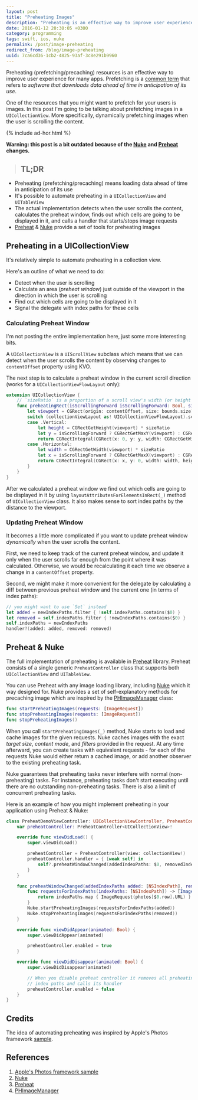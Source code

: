 ```yaml
---
layout: post
title: "Preheating Images"
description: "Preheating is an effective way to improve user experience by downloading data ahead of time in anticipation of its use"
date: 2016-01-12 20:30:05 +0300
category: programming
tags: swift, ios, nuke
permalink: /post/image-preheating
redirect_from: /blog/image-preheating
uuid: 7ca6cd36-1cb2-4825-93af-3c8e291b9960
---
```


Preheating (prefetching/precaching) resources is an effective way to improve user experience for many apps. Prefetching is a [common term](https://en.wikipedia.org/wiki/Prefetching) that refers to *software that downloads data ahead of time in anticipation of its use*.

One of the resources that you might want to prefetch for your users is images. In this post I'm going to be talking about prefetching images in a `UICollectionView`. More specifically, dynamically prefetching images when the user is scrolling the content.

{% include ad-hor.html %}

**Warning: this post is a bit outdated because of the [Nuke](https://kean.github.io/Nuke/) and [Preheat](https://github.com/kean/Preheat) changes.** 

> ## TL;DR
- Preheating (prefetching/precaching) means loading data ahead of time in anticipation of its use
- It's possible to automate preheating in a `UICollectionView` and `UITableView`
- The actual implementation detects when the user scrolls the content, calculates the preheat window, finds out which cells are going to be displayed in it, and calls a handler that starts/stops image requests
 - [Preheat](https://github.com/kean/Preheat) & [Nuke](https://kean.github.io/Nuke/) provide a set of tools for preheating images

## Preheating in a UICollectionView

It's relatively simple to automate preheating in a collection view.

Here's an outline of what we need to do:

- Detect when the user is scrolling
- Calculate an area (*preheat window*) just outside of the viewport in the direction in which the user is scrolling
- Find out which cells are going to be displayed in it
- Signal the delegate with index paths for these cells

### Calculating Preheat Window

I'm not posting the entire implementation here, just some more interesting bits.

A `UICollectionView` is a `UIScrollView` subclass which means that we can detect when the user scrolls the content by observing changes to `contentOffset` property using KVO.

The next step is to calculate a preheat window in the current scroll direction (works for a `UICollectionViewFlowLayout` only):

```swift
extension UICollectionView {
    // `sizeRatio` is a proportion of a scroll view's width (or height for views with vertical orientation) used as a preheating window width (or height respectively).
    func preheatingRect(isScrollingForward isScrollingForward: Bool, sizeRatio: CGFloat) -> CGRect {
        let viewport = CGRect(origin: contentOffset, size: bounds.size)
        switch (collectionViewLayout as! UICollectionViewFlowLayout).scrollDirection {
        case .Vertical:
            let height = CGRectGetHeight(viewport) * sizeRatio
            let y = isScrollingForward ? CGRectGetMaxY(viewport) : CGRectGetMinY(viewport) - height
            return CGRectIntegral(CGRect(x: 0, y: y, width: CGRectGetWidth(viewport), height: height))
        case .Horizontal:
            let width = CGRectGetWidth(viewport) * sizeRatio
            let x = isScrollingForward ? CGRectGetMaxX(viewport) : CGRectGetMinX(viewport) - width
            return CGRectIntegral(CGRect(x: x, y: 0, width: width, height: CGRectGetHeight(viewport)))
        }
    }
}
```

After we calculated a preheat window we find out which cells are going to be displayed in it by using `layoutAttributesForElementsInRect(_)` method of `UICollectionView` class. It also makes sense to sort index paths by the distance to the viewport.

### Updating Preheat Window

It becomes a little more complicated if you want to update preheat window *dynamically* when the user scrolls the content.

First, we need to keep track of the current preheat window, and update it only when the user scrolls far enough from the point where it was calculated. Otherwise, we would be recalculating it each time we observe a change in a `contentOffset` property.

Second, we might make it more convenient for the delegate by calculating a diff between previous preheat window and the current one (in terms of index paths):

```swift
// you might want to use `Set` instead
let added = newIndexPaths.filter { !self.indexPaths.contains($0) }
let removed = self.indexPaths.filter { !newIndexPaths.contains($0) }
self.indexPaths = newIndexPaths
handler?(added: added, removed: removed)
```

## Preheat & Nuke

The full implementation of preheating is available in [Preheat](https://github.com/kean/Preheat) library. Preheat consists of a single generic `PreheatController` class that supports both `UICollectionView` and `UITableView`.

You can use Preheat with any image loading library, including [Nuke](https://github.com/kean/Nuke) which it way designed for. Nuke provides a set of self-explanatory methods for precaching image which are inspired by the [PHImageManager](https://developer.apple.com/library/prerelease/ios/documentation/Photos/Reference/PHImageManager_Class/index.html) class:

```swift
func startPreheatingImages(requests: [ImageRequest])
func stopPreheatingImages(requests: [ImageRequest])
func stopPreheatingImages()
```

When you call `startPreheatingImages(_)` method, Nuke starts to load and cache images for the given requests. Nuke caches images with the exact *target size*, *content mode*, and *filters* provided in the request. At any time afterward, you can create tasks with equivalent requests - for each of the requests Nuke would either return a cached image, or add another observer to the existing preheating task.

Nuke guarantees that preheating tasks never interfere with normal (non-preheating) tasks. For instance, preheating tasks don't start executing until there are no outstanding non-preheating tasks. There is also a limit of concurrent preheating tasks.

Here is an example of how you might implement preheating in your application using Preheat & Nuke:

```swift
class PreheatDemoViewController: UICollectionViewController, PreheatControllerDelegate {
    var preheatController: PreheatController<UICollectionView>!

    override func viewDidLoad() {
        super.viewDidLoad()

        preheatController = PreheatController(view: collectionView!)
        preheatController.handler = { [weak self] in
            self?.preheatWindowChanged(addedIndexPaths: $0, removedIndexPaths: $1)
        }
    }

    func preheatWindowChanged(addedIndexPaths added: [NSIndexPath], removedIndexPaths removed: [NSIndexPath]) {
        func requestsForIndexPaths(indexPaths: [NSIndexPath]) -> [ImageRequest] {
            return indexPaths.map { ImageRequest(photos[$0.row].URL) }
        }
        Nuke.startPreheatingImages(requestsForIndexPaths(added))
        Nuke.stopPreheatingImages(requestsForIndexPaths(removed))
    }

    override func viewDidAppear(animated: Bool) {
        super.viewDidAppear(animated)

        preheatController.enabled = true
    }

    override func viewDidDisappear(animated: Bool) {
        super.viewDidDisappear(animated)

        // When you disable preheat controller it removes all preheating
        // index paths and calls its handler
        preheatController.enabled = false
    }
}
```

## Credits

The idea of automating preheating was inspired by Apple's Photos framework [sample](https://developer.apple.com/library/ios/samplecode/UsingPhotosFramework/Introduction/Intro.html).

## References

1. [Apple's Photos framework sample](https://developer.apple.com/library/ios/samplecode/UsingPhotosFramework/Introduction/Intro.html)
2. [Nuke](https://kean.github.io/Nuke/)
3. [Preheat](https://github.com/kean/Preheat)
4. [PHImageManager](https://developer.apple.com/library/prerelease/ios/documentation/Photos/Reference/PHImageManager_Class/index.html)
